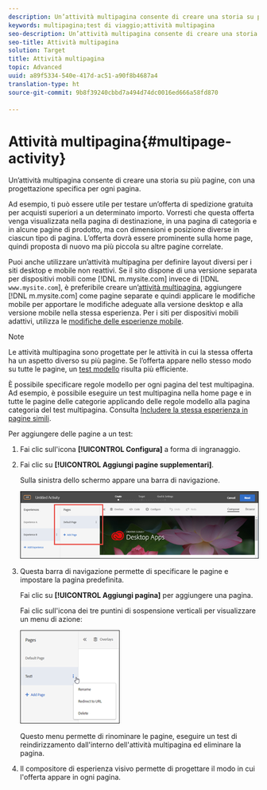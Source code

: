 ```yaml
---
description: Un’attività multipagina consente di creare una storia su più pagine, con una progettazione specifica per ogni pagina.
keywords: multipagina;test di viaggio;attività multipagina
seo-description: Un’attività multipagina consente di creare una storia su più pagine, con una progettazione specifica per ogni pagina.
seo-title: Attività multipagina
solution: Target
title: Attività multipagina
topic: Advanced
uuid: a89f5334-540e-417d-ac51-a90f8b4687a4
translation-type: ht
source-git-commit: 9b8f39240cbbd7a494d74dc0016ed666a58fd870

---
```



# Attività multipagina{#multipage-activity}

Un’attività multipagina consente di creare una storia su più pagine, con una progettazione specifica per ogni pagina.

Ad esempio, ti può essere utile per testare un’offerta di spedizione gratuita per acquisti superiori a un determinato importo. Vorresti che questa offerta venga visualizzata nella pagina di destinazione, in una pagina di categoria e in alcune pagine di prodotto, ma con dimensioni e posizione diverse in ciascun tipo di pagina. L’offerta dovrà essere prominente sulla home page, quindi proposta di nuovo ma più piccola su altre pagine correlate.

Puoi anche utilizzare un’attività multipagina per definire layout diversi per i siti desktop e mobile non reattivi. Se il sito dispone di una versione separata per dispositivi mobili come [!DNL m.mysite.com] invece di [!DNL `www.mysite.com`], è preferibile creare un’[attività multipagina](../../c-experiences/c-visual-experience-composer/multipage-activity.md#concept_277E096063E14813AC5D8EDFA1D2ED48), aggiungere [!DNL m.mysite.com] come pagine separate e quindi applicare le modifiche mobile per apportare le modifiche adeguate alla versione desktop e alla versione mobile nella stessa esperienza. Per i siti per dispositivi mobili adattivi, utilizza le [modifiche delle esperienze mobile](../../c-experiences/c-visual-experience-composer/mobile-viewports.md#concept_8E45527C4ABC41D59AA3553BEDC76FA5).

>[!NOTE]
>
>Le attività multipagina sono progettate per le attività in cui la stessa offerta ha un aspetto diverso su più pagine. Se l’offerta appare nello stesso modo su tutte le pagine, un [test modello](../../c-experiences/c-visual-experience-composer/temtest.md#task_2539D51A18044F82B0D9895636546781) risulta più efficiente.

È possibile specificare regole modello per ogni pagina del test multipagina. Ad esempio, è possibile eseguire un test multipagina nella home page e in tutte le pagine delle categorie applicando delle regole modello alla pagina categoria del test multipagina. Consulta [Includere la stessa esperienza in pagine simili](../../c-experiences/c-visual-experience-composer/temtest.md#task_2539D51A18044F82B0D9895636546781).

Per aggiungere delle pagine a un test:

1. Fai clic sull&#39;icona **[!UICONTROL Configura]** a forma di ingranaggio.
1. Fai clic su **[!UICONTROL Aggiungi pagine supplementari]**.

   Sulla sinistra dello schermo appare una barra di navigazione.

   ![](assets/multipage_nav.png)

1. Questa barra di navigazione permette di specificare le pagine e impostare la pagina predefinita.

   Fai clic su **[!UICONTROL Aggiungi pagina]** per aggiungere una pagina.

   Fai clic sull&#39;icona dei tre puntini di sospensione verticali per visualizzare un menu di azione:

   ![](assets/multipage_menu.png)

   Questo menu permette di rinominare le pagine, eseguire un test di reindirizzamento dall&#39;interno dell&#39;attività multipagina ed eliminare la pagina.

1. Il compositore di esperienza visivo permette di progettare il modo in cui l&#39;offerta appare in ogni pagina.

